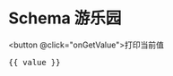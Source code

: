 <script setup lang="ts">
import { schema, value, SchemaForm } from './index.parts'

const onGetValue = () => {
  console.log('Current Value:', schema.value(value.value))
}
</script>

# Schema 游乐园

<SchemaForm :schema="schema" v-model:value="value"></SchemaForm>

<button @click="onGetValue">打印当前值</button>

<pre>{{ value }}</pre>
